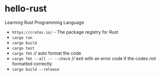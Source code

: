 # hello-rust
Learning Rust Programming Language

- `https://crates.io/` - The package registry for Rust
- `cargo run`
- `cargo build`
- `cargo test`
- `cargo fmt` // auto format the code
- `cargo fmt --all -- --check` // exit with an error code if the codes not formatted correctly
- `cargo build --release`
